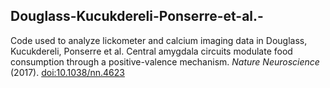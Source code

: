 ## Douglass-Kucukdereli-Ponserre-et-al.-
Code used to analyze lickometer and calcium imaging data in Douglass, Kucukdereli, Ponserre et al. Central amygdala circuits modulate food consumption through a positive-valence mechanism. *Nature Neuroscience* (2017).
[doi:10.1038/nn.4623](dx.doi.org/10.1038/nn.4623)
